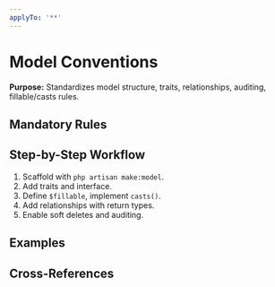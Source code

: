 ```yaml
---
applyTo: '**'
---
```

# Model Conventions

**Purpose:**
Standardizes model structure, traits, relationships, auditing, fillable/casts rules.

## Mandatory Rules

## Step-by-Step Workflow
1. Scaffold with `php artisan make:model`.
2. Add traits and interface.
3. Define `$fillable`, implement `casts()`.
4. Add relationships with return types.
5. Enable soft deletes and auditing.

## Examples

## Cross-References
